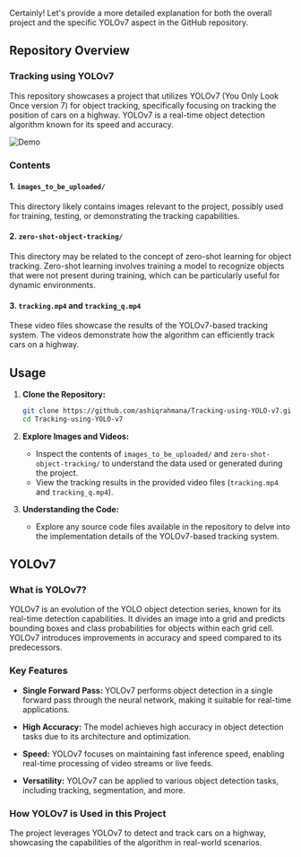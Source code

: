 Certainly! Let's provide a more detailed explanation for both the overall project and the specific YOLOv7 aspect in the GitHub repository.

## Repository Overview

### Tracking using YOLOv7

This repository showcases a project that utilizes YOLOv7 (You Only Look Once version 7) for object tracking, specifically focusing on tracking the position of cars on a highway. YOLOv7 is a real-time object detection algorithm known for its speed and accuracy.

![Demo]([https://github.com/Your_Repository_Name/Your_GIF_Name.gif](https://github.com/ashiqrahmana/Tracking-using-YOLO-v7/blob/main/tracking-gif.gif))

### Contents

#### 1. `images_to_be_uploaded/`

This directory likely contains images relevant to the project, possibly used for training, testing, or demonstrating the tracking capabilities.

#### 2. `zero-shot-object-tracking/`

This directory may be related to the concept of zero-shot learning for object tracking. Zero-shot learning involves training a model to recognize objects that were not present during training, which can be particularly useful for dynamic environments.

#### 3. `tracking.mp4` and `tracking_q.mp4`

These video files showcase the results of the YOLOv7-based tracking system. The videos demonstrate how the algorithm can efficiently track cars on a highway.

## Usage

1. **Clone the Repository:**
   ```bash
   git clone https://github.com/ashiqrahmana/Tracking-using-YOLO-v7.git
   cd Tracking-using-YOLO-v7
   ```

2. **Explore Images and Videos:**
   - Inspect the contents of `images_to_be_uploaded/` and `zero-shot-object-tracking/` to understand the data used or generated during the project.
   - View the tracking results in the provided video files (`tracking.mp4` and `tracking_q.mp4`).

3. **Understanding the Code:**
   - Explore any source code files available in the repository to delve into the implementation details of the YOLOv7-based tracking system.

## YOLOv7

### What is YOLOv7?

YOLOv7 is an evolution of the YOLO object detection series, known for its real-time detection capabilities. It divides an image into a grid and predicts bounding boxes and class probabilities for objects within each grid cell. YOLOv7 introduces improvements in accuracy and speed compared to its predecessors.

### Key Features

- **Single Forward Pass:** YOLOv7 performs object detection in a single forward pass through the neural network, making it suitable for real-time applications.
  
- **High Accuracy:** The model achieves high accuracy in object detection tasks due to its architecture and optimization.

- **Speed:** YOLOv7 focuses on maintaining fast inference speed, enabling real-time processing of video streams or live feeds.

- **Versatility:** YOLOv7 can be applied to various object detection tasks, including tracking, segmentation, and more.

### How YOLOv7 is Used in this Project

The project leverages YOLOv7 to detect and track cars on a highway, showcasing the capabilities of the algorithm in real-world scenarios.
